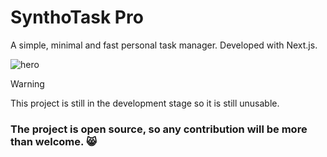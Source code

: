 # SynthoTask Pro

A simple, minimal and fast personal task manager. Developed with Next.js.

![hero](https://github.com/rxtsel/syntho-task-pro/assets/85462420/8262283d-5bf4-4cfc-8b6a-aef0be63e938)

> [!Warning]
> This project is still in the development stage so it is still unusable.

### The project is open source, so any contribution will be more than welcome. 😸
